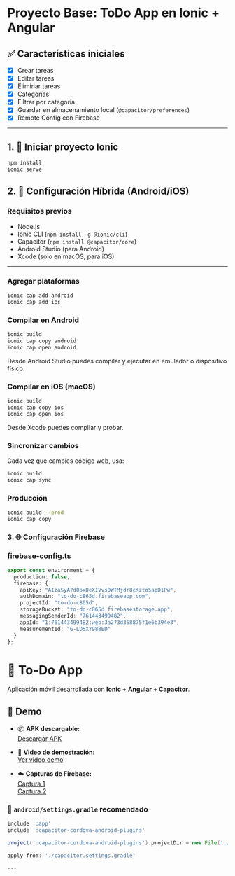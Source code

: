 # Proyecto Base: ToDo App en Ionic + Angular

## ✅ Características iniciales
- [x] Crear tareas
- [x] Editar tareas
- [x] Eliminar tareas
- [x] Categorías
- [x] Filtrar por categoría
- [x] Guardar en almacenamiento local (`@capacitor/preferences`)
- [x] Remote Config con Firebase

---

## 1. 🚀 Iniciar proyecto Ionic
```bash
npm install
ionic serve
```

## 2. 📱 Configuración Híbrida (Android/iOS)

### Requisitos previos
- Node.js
- Ionic CLI (`npm install -g @ionic/cli`)
- Capacitor (`npm install @capacitor/core`)
- Android Studio (para Android)
- Xcode (solo en macOS, para iOS)

---

### Agregar plataformas
```bash
ionic cap add android
ionic cap add ios
```

### Compilar en Android
```bash
ionic build
ionic cap copy android
ionic cap open android
```
Desde Android Studio puedes compilar y ejecutar en emulador o dispositivo físico.

### Compilar en iOS (macOS)
```bash
ionic build
ionic cap copy ios
ionic cap open ios
```
Desde Xcode puedes compilar y probar.

### Sincronizar cambios
Cada vez que cambies código web, usa:
```bash
ionic build
ionic cap sync
```

### Producción
```bash
ionic build --prod
ionic cap copy
```

### 3. 🌐 Configuración Firebase

### firebase-config.ts
```ts
export const environment = {
  production: false,
  firebase: {
    apiKey: "AIzaSyA7d0pxDeXIVvs0WTMjdr8cKzto5apD1Pw",
    authDomain: "to-do-c865d.firebaseapp.com",
    projectId: "to-do-c865d",
    storageBucket: "to-do-c865d.firebasestorage.app",
    messagingSenderId: "761443499482",
    appId: "1:761443499482:web:3a273d358875f1e6b394e3",
    measurementId: "G-LD5XY988ED"
  }
};
```
# 📱 To-Do App

Aplicación móvil desarrollada con **Ionic + Angular + Capacitor**.

## 🚀 Demo

- 📦 **APK descargable:**  
  [Descargar APK](https://drive.google.com/file/d/1kqlzw0cc5DI0qWvIapbjGI6apAwkahnq/view?usp=drive_link)

- 🎥 **Video de demostración:**  
  [Ver video demo](https://drive.google.com/file/d/1m57h53FjZ3JgnX20t9rwzHcVxvLDPady/view?usp=drive_link)

- ☁️ **Capturas de Firebase:**  
  [Captura 1](https://prnt.sc/xfZanNuRU5v_)  
  [Captura 2](https://prnt.sc/wM75ZcteWM-5)


### 📄 `android/settings.gradle` recomendado
```gradle
include ':app'
include ':capacitor-cordova-android-plugins'

project(':capacitor-cordova-android-plugins').projectDir = new File('./capacitor-cordova-android-plugins')

apply from: './capacitor.settings.gradle'

---


